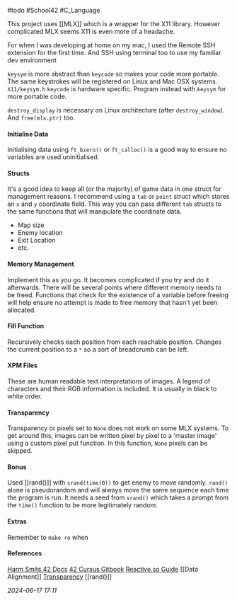 #todo #School42 #C_Language 

This project uses [[MLX]] which is a wrapper for the X11 library. However complicated MLX seems X11 is even more of a headache.

For when I was developing at home on my mac, I used the Remote SSH extension for the first time. And SSH using terminal too to use my familiar dev environment

`keysym` is more abstract than `keycode` so makes your code more portable. The same keystrokes will be registered on Linux and Mac OSX systems.
`X11/keysym.h`
`keycode` is hardware specific. Program instead with `keysym` for more portable code.

`destroy_display` is necessary on Linux architecture (after `destroy_window`). And `free(mlx.ptr)` too.
#### Initialise Data
Initialising data using `ft_bzero()` or `ft_calloc()` is a good way to ensure no variables are used uninitialised. 
#### Structs
It's a good idea to keep all (or the majority) of game data in one struct for management reasons. I recommend using a `tab` or `point` struct which stores an `x` and `y` coordinate field. This way you can pass different `tab` structs to the same functions that will manipulate the coordinate data. 
* Map size
* Enemy location
* Exit Location
* etc.
#### Memory Management
Implement this as you go. It becomes complicated if you try and do it afterwards. There will be several points where different memory needs to be freed. Functions that check for the existence of a variable before freeing will help ensure no attempt is made to free memory that hasn't yet been allocated.
#### Fill Function
Recursively checks each position from each reachable position. Changes the current position to a `*` so a sort of breadcrumb can be left.
#### XPM Files
These are human readable text interpretations of images. A legend of characters and their RGB information is included. It is usually in black to white order.
#### Transparency
Transparency or pixels set to `None` does not work on some MLX systems. To get around this, images can be written pixel by pixel to a 'master image' using a custom pixel put function. In this function, `None` pixels can be skipped.
#### Bonus
Used [[rand()]] with `srand(time(0))` to get enemy to move randomly. `rand()` alone is pseudorandom and will always move the same sequence each time the program is run. It needs a seed from `srand()` which takes a prompt from the `time()` function to be more legitimately random.
#### Extras
Remember to `make re` when 
#### References
[Harm Smits 42 Docs](https://harm-smits.github.io/42docs/libs/minilibx/introduction.html)
[42 Cursus Gitbook](https://42-cursus.gitbook.io/guide/rank-02/so_long/understand-so_long)
[Reactive.so Guide](https://reactive.so/post/42-a-comprehensive-guide-to-so_long)
[[Data Alignment]]
[Transparency](https://pulgamecanica.herokuapp.com/posts/mlx-transparency)
[[rand()]]

_2024-06-17 17:11_